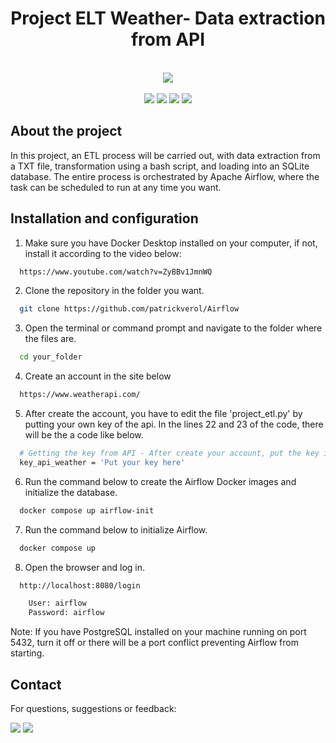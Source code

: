 <h1 align="center">
    Project ELT Weather- Data extraction from API
</h1>

<br>
    <div align="center">
        <a><img src="https://github.com/user-attachments/assets/6e716ab9-5503-42f9-82c1-cf9e8e8b6f57"></a> 
    </div>
</br>

<div align="center">
    <a href = "https://www.python.org/" target="_blank"><img src="https://img.shields.io/badge/Python-14354C?style=for-the-badge&logo=python&logoColor=white" target="_blank"></a> 
    <a href = "https://airflow.apache.org/docs/"><img src="https://img.shields.io/badge/Apache%20Airflow-017CEE?style=for-the-badge&logo=Apache%20Airflow&logoColor=white" target="_blank"></a>
    <a href = "https://docs.docker.com/"><img src="https://img.shields.io/badge/docker-%230db7ed.svg?style=for-the-badge&logo=docker&logoColor=white" target="_blank"></a>
    <a href = "https://www.sqlite.org/docs.html"><img src="https://img.shields.io/badge/sqlite-%2307405e.svg?style=for-the-badge&logo=sqlite&logoColor=white" target="_blank"></a>
</div> 

## About the project

In this project, an ETL process will be carried out, with data extraction from a TXT file, transformation using a bash script, and loading into an SQLite database. The entire process is orchestrated by Apache Airflow, where the task can be scheduled to run at any time you want.

## Installation and configuration

  1. Make sure you have Docker Desktop installed on your computer, if not, install it according to the video below:

```bash
  https://www.youtube.com/watch?v=ZyBBv1JmnWQ
```

  2. Clone the repository in the folder you want.

```bash
  git clone https://github.com/patrickverol/Airflow
```
  3. Open the terminal or command prompt and navigate to the folder where the files are.

```bash
  cd your_folder
```
  4. Create an account in the site below

```bash
  https://www.weatherapi.com/
```
  5. After create the account, you have to edit the file 'project_etl.py' by putting your own key of the api. In the lines 22 and 23 of the code, there will be the a code like below.

```bash
  # Getting the key from API - After create your account, put the key in this variable
  key_api_weather = 'Put your key here'
```
  6. Run the command below to create the Airflow Docker images and initialize the database.
```bash
  docker compose up airflow-init
```
  7. Run the command below to initialize Airflow.

```bash
  docker compose up
```
  8. Open the browser and log in.
```bash
  http://localhost:8080/login

    User: airflow
    Password: airflow
```
Note: If you have PostgreSQL installed on your machine running on port 5432, turn it off or there will be a port conflict preventing Airflow from starting.

## Contact

For questions, suggestions or feedback:

<div>
    <a href="https://www.linkedin.com/in/patrick-verol/" target="_blank"><img src="https://img.shields.io/badge/-LinkedIn-%230077B5?style=for-the-badge&logo=linkedin&logoColor=white" target="_blank"></a> 
    <a href = "mailto:patrickverol@gmail.com"><img src="https://img.shields.io/badge/-Gmail-%23333?style=for-the-badge&logo=gmail&logoColor=white" target="_blank"></a>
</div> 
